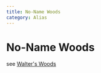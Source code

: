 ```yaml
---
title: No-Name Woods
category: Alias
---
```

# No-Name Woods
see [Walter's Woods](/Run/Walter's-Woods)
